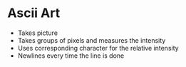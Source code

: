 # Ascii Art
* Takes picture
* Takes groups of pixels and measures the intensity
* Uses corresponding character for the relative intensity
* Newlines every time the line is done
